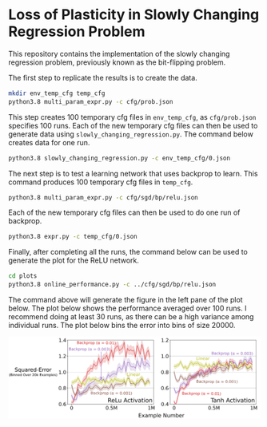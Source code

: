 # Loss of Plasticity in Slowly Changing Regression Problem
This repository contains the implementation of the slowly changing regression problem, 
previously known as the bit-flipping problem.

The first step to replicate the results is to create the data.

```sh
mkdir env_temp_cfg temp_cfg
python3.8 multi_param_expr.py -c cfg/prob.json 
```
This step creates 100 temporary cfg files in `env_temp_cfg`,
as `cfg/prob.json` specifies 100 runs.
Each of the new temporary cfg files can then be used to generate data using `slowly_changing_regression.py`.
The command below creates data for one run.

```sh
python3.8 slowly_changing_regression.py -c env_temp_cfg/0.json 
```

The next step is to test a learning network that uses backprop to learn.
This command produces 100 temporary cfg files in `temp_cfg`.

```sh
python3.8 multi_param_expr.py -c cfg/sgd/bp/relu.json 
```

Each of the new temporary cfg files can then be used to do one run of backprop.
```sh
python3.8 expr.py -c temp_cfg/0.json 
```

Finally, after completing all the runs, the command below can be used to generate the plot for the ReLU network.
```sh
cd plots
python3.8 online_performance.py -c ../cfg/sgd/bp/relu.json 
```

The command above will generate the figure in the left pane of the plot below.
The plot below shows the performance averaged over 100 runs. 
I recommend doing at least 30 runs, as there can be a high variance among individual runs.
The plot below bins the error into bins of size 20000.


![](plots/bp_bfp_error.png "BP on the Slowly changing regression problem")